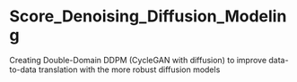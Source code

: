 # Score_Denoising_Diffusion_Modeling
Creating Double-Domain DDPM (CycleGAN with diffusion) to improve data-to-data translation with the more robust diffusion models
